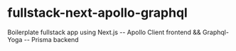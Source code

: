 # fullstack-next-apollo-graphql
Boilerplate fullstack app using Next.js -- Apollo Client frontend &amp;&amp; Graphql-Yoga -- Prisma backend
